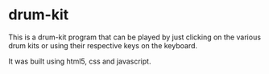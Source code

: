 # drum-kit
This is a drum-kit  program that can be played by just clicking on the various drum kits or using their respective keys on the keyboard.

It was built using html5, css and javascript.
